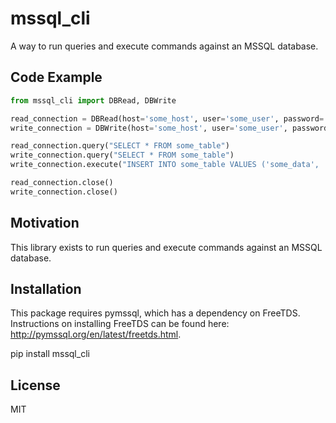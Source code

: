 # mssql_cli
A way to run queries and execute commands against an MSSQL database.


## Code Example
```python
from mssql_cli import DBRead, DBWrite

read_connection = DBRead(host='some_host', user='some_user', password='some_password', database='some_database')
write_connection = DBWrite(host='some_host', user='some_user', password='some_password', database='some_database')

read_connection.query("SELECT * FROM some_table")
write_connection.query("SELECT * FROM some_table")
write_connection.execute("INSERT INTO some_table VALUES ('some_data', 'some_more_data')")

read_connection.close()
write_connection.close()
```

## Motivation
This library exists to run queries and execute commands against an MSSQL database.

## Installation
This package requires pymssql, which has a dependency on FreeTDS. Instructions on installing FreeTDS can be found here: http://pymssql.org/en/latest/freetds.html.

pip install mssql_cli

## License
MIT
